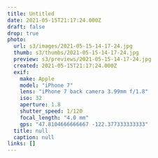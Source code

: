 ```yaml
---
title: Untitled
date: 2021-05-15T21:17:24.000Z
draft: false
drop: true
photo:
  url: s3/images/2021-05-15-14-17-24.jpg
  thumb: s3/thumbs/2021-05-15-14-17-24.jpg
  preview: s3/previews/2021-05-15-14-17-24.jpg
  created: 2021-05-15T21:17:24.000Z
  exif:
    make: Apple
    model: "iPhone 7"
    lens: "iPhone 7 back camera 3.99mm f/1.8"
    iso: 32
    aperture: 1.8
    shutter_speed: 1/120
    focal_length: "4.0 mm"
    gps: "47.8104666666667 -122.377333333333"
  title: null
  caption: null
links: []
---
```

